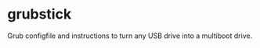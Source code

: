 grubstick
=========

Grub configfile and instructions to turn any USB drive into a multiboot drive.
